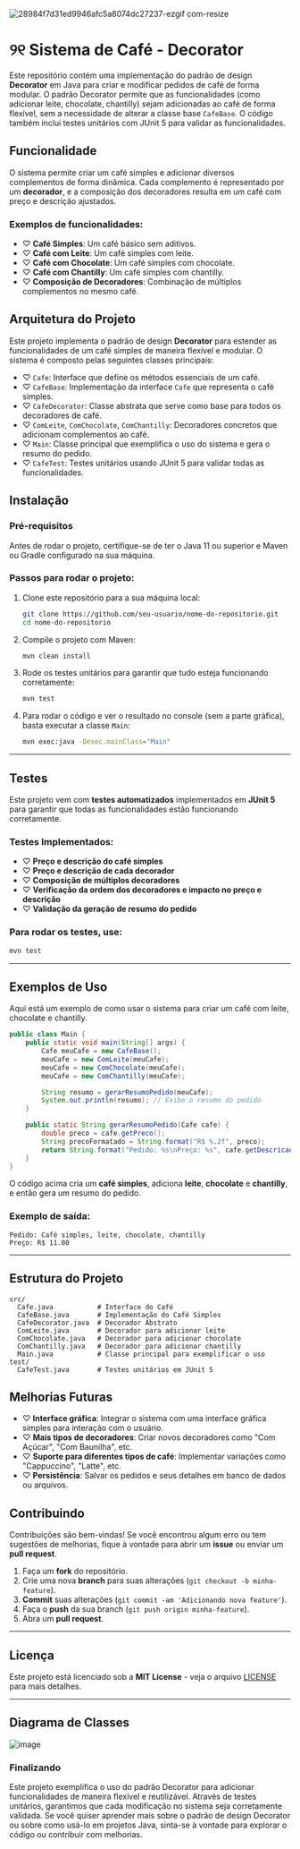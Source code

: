 ![28984f7d31ed9946afc5a8074dc27237-ezgif com-resize](https://github.com/user-attachments/assets/66dc9747-11ef-442b-8786-28eaeabf8efc)


# ୨୧ Sistema de Café - Decorator

Este repositório contém uma implementação do padrão de design **Decorator** em Java para criar e modificar pedidos de café de forma modular. O padrão Decorator permite que as funcionalidades (como adicionar leite, chocolate, chantilly) sejam adicionadas ao café de forma flexível, sem a necessidade de alterar a classe base `CafeBase`. O código também inclui testes unitários com JUnit 5 para validar as funcionalidades.

##  Funcionalidade

O sistema permite criar um café simples e adicionar diversos complementos de forma dinâmica. Cada complemento é representado por um **decorador**, e a composição dos decoradores resulta em um café com preço e descrição ajustados.

### Exemplos de funcionalidades:

- ♡ **Café Simples**: Um café básico sem aditivos.
- ♡ **Café com Leite**: Um café simples com leite.
- ♡ **Café com Chocolate**: Um café simples com chocolate.
- ♡ **Café com Chantilly**: Um café simples com chantilly.
- ♡ **Composição de Decoradores**: Combinação de múltiplos complementos no mesmo café.

##  Arquitetura do Projeto

Este projeto implementa o padrão de design **Decorator** para estender as funcionalidades de um café simples de maneira flexível e modular. O sistema é composto pelas seguintes classes principais:

- ♡ `Cafe`: Interface que define os métodos essenciais de um café.
- ♡ `CafeBase`: Implementação da interface `Cafe` que representa o café simples.
- ♡ `CafeDecorator`: Classe abstrata que serve como base para todos os decoradores de café.
- ♡ `ComLeite`, `ComChocolate`, `ComChantilly`: Decoradores concretos que adicionam complementos ao café.
- ♡ `Main`: Classe principal que exemplifica o uso do sistema e gera o resumo do pedido.
- ♡ `CafeTest`: Testes unitários usando JUnit 5 para validar todas as funcionalidades.

##  Instalação

### Pré-requisitos

Antes de rodar o projeto, certifique-se de ter o Java 11 ou superior e Maven ou Gradle configurado na sua máquina.

### Passos para rodar o projeto:

1. Clone este repositório para a sua máquina local:

   ```bash
   git clone https://github.com/seu-usuario/nome-do-repositorio.git
   cd nome-do-repositorio
   ```

2. Compile o projeto com Maven:

   ```bash
   mvn clean install
   ```

3. Rode os testes unitários para garantir que tudo esteja funcionando corretamente:

   ```bash
   mvn test
   ```

4. Para rodar o código e ver o resultado no console (sem a parte gráfica), basta executar a classe `Main`:

   ```bash
   mvn exec:java -Dexec.mainClass="Main"
   ```

---

##  Testes

Este projeto vem com **testes automatizados** implementados em **JUnit 5** para garantir que todas as funcionalidades estão funcionando corretamente.

### Testes Implementados:

- ♡ **Preço e descrição do café simples**
- ♡ **Preço e descrição de cada decorador**
- ♡ **Composição de múltiplos decoradores**
- ♡ **Verificação da ordem dos decoradores e impacto no preço e descrição**
- ♡ **Validação da geração de resumo do pedido**

### Para rodar os testes, use:

```bash
mvn test
```

---

##  Exemplos de Uso

Aqui está um exemplo de como usar o sistema para criar um café com leite, chocolate e chantilly.

```java
public class Main {
    public static void main(String[] args) {
        Cafe meuCafe = new CafeBase();
        meuCafe = new ComLeite(meuCafe);
        meuCafe = new ComChocolate(meuCafe);
        meuCafe = new ComChantilly(meuCafe);

        String resumo = gerarResumoPedido(meuCafe);
        System.out.println(resumo); // Exibe o resumo do pedido
    }

    public static String gerarResumoPedido(Cafe cafe) {
        double preco = cafe.getPreco();
        String precoFormatado = String.format("R$ %.2f", preco);
        return String.format("Pedido: %s\nPreço: %s", cafe.getDescricao(), precoFormatado);
    }
}
```

O código acima cria um **café simples**, adiciona **leite**, **chocolate** e **chantilly**, e então gera um resumo do pedido.

### Exemplo de saída:
```
Pedido: Café simples, leite, chocolate, chantilly
Preço: R$ 11.00
```

---

##  Estrutura do Projeto

```
src/
  Cafe.java           # Interface do Café
  CafeBase.java       # Implementação do Café Simples
  CafeDecorator.java  # Decorador Abstrato
  ComLeite.java       # Decorador para adicionar leite
  ComChocolate.java   # Decorador para adicionar chocolate
  ComChantilly.java   # Decorador para adicionar chantilly
  Main.java           # Classe principal para exemplificar o uso
test/
  CafeTest.java       # Testes unitários em JUnit 5
```

##  Melhorias Futuras

- ♡ **Interface gráfica**: Integrar o sistema com uma interface gráfica simples para interação com o usuário.
- ♡ **Mais tipos de decoradores**: Criar novos decoradores como "Com Açúcar", "Com Baunilha", etc.
- ♡ **Suporte para diferentes tipos de café**: Implementar variações como "Cappuccino", "Latte", etc.
- ♡ **Persistência**: Salvar os pedidos e seus detalhes em banco de dados ou arquivos.


##  Contribuindo

Contribuições são bem-vindas! Se você encontrou algum erro ou tem sugestões de melhorias, fique à vontade para abrir um **issue** ou enviar um **pull request**.

1. Faça um **fork** do repositório.
2. Crie uma nova **branch** para suas alterações (`git checkout -b minha-feature`).
3. **Commit** suas alterações (`git commit -am 'Adicionando nova feature'`).
4. Faça o **push** da sua branch (`git push origin minha-feature`).
5. Abra um **pull request**.

---

##  Licença

Este projeto está licenciado sob a **MIT License** - veja o arquivo [LICENSE](LICENSE) para mais detalhes.

---

##  Diagrama de Classes

![image](https://github.com/user-attachments/assets/4cc770a7-a8d0-4663-94b5-01566e0ca943)


###  Finalizando

Este projeto exemplifica o uso do padrão Decorator para adicionar funcionalidades de maneira flexível e reutilizável. Através de testes unitários, garantimos que cada modificação no sistema seja corretamente validada. Se você quiser aprender mais sobre o padrão de design Decorator ou sobre como usá-lo em projetos Java, sinta-se à vontade para explorar o código ou contribuir com melhorias.
